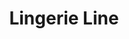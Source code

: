 ---
title: Lingerie Line
text: Магазин элегантного и удобного нижнего белья
image:
  src: "/projects/lingerie_line.png"
  alt: "Lingerie Line"
  width: 1360
  height: 764
  format: "png"
tags: Прототипирование, Брендинг, Веб-дизайн
link: https://lingerie-line.ru
---